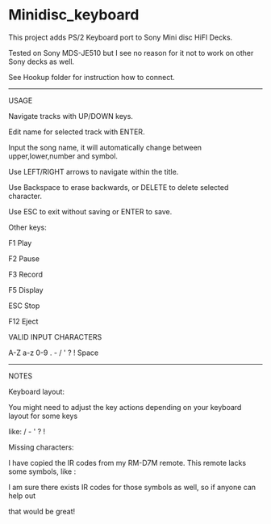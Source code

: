 # Minidisc_keyboard

This project adds PS/2 Keyboard port to Sony Mini disc HiFI Decks.


Tested on Sony MDS-JE510 but I see no reason for it not to work on other Sony decks as well.

See Hookup folder for instruction how to connect.



-----------------------------------------------------------------------------------------
USAGE


Navigate tracks with UP/DOWN keys.

Edit name for selected track with ENTER.

Input the song name, it will automatically change between upper,lower,number and symbol.

Use LEFT/RIGHT arrows to navigate within the title.

Use Backspace to erase backwards, or DELETE to delete selected character.

Use ESC to exit without saving or ENTER to save.
  

Other keys:

F1 Play
  
F2 Pause
  
F3 Record

F5 Display
  
ESC Stop
 
F12 Eject
    

VALID INPUT CHARACTERS

A-Z a-z 0-9 . - / ' ? ! Space




-----------------------------------------------------------------------------------------
NOTES


Keyboard layout:

You might need to adjust the key actions depending on your keyboard layout for some keys

like: / - ' ? !


Missing characters:

I have copied the IR codes from my RM-D7M remote. This remote lacks some symbols, like :

I am sure there exists IR codes for those symbols as well, so if anyone can help out

that would be great!

